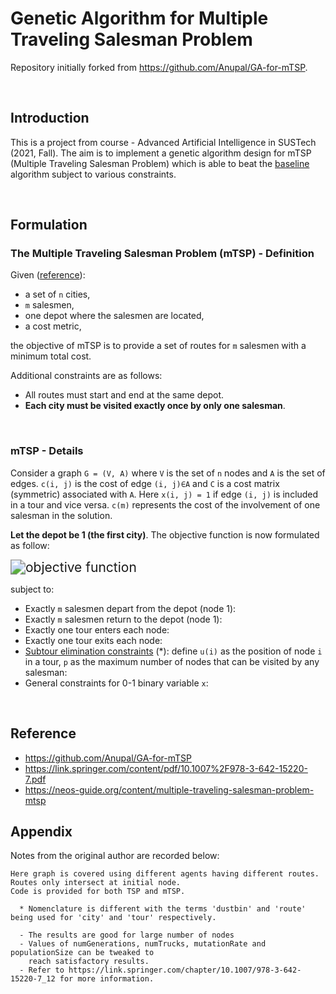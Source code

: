 # Genetic Algorithm for Multiple Traveling Salesman Problem

Repository initially forked from https://github.com/Anupal/GA-for-mTSP.

<br>

## Introduction

This is a project from course - Advanced Artificial Intelligence in SUSTech (2021, Fall). The aim is to implement a genetic algorithm design for mTSP (Multiple Traveling Salesman Problem) which is able to beat the [baseline](https://github.com/Anupal/GA-for-mTSP) algorithm subject to various constraints.

<br>

## Formulation

### The Multiple Traveling Salesman Problem (mTSP) - Definition

Given ([reference](https://neos-guide.org/content/multiple-traveling-salesman-problem-mtsp)):

-   a set of `n` cities,
-   `m` salesmen,
-   one depot where the salesmen are located,
-   a cost metric,

the objective of mTSP is to provide a set of routes for `m` salesmen with a minimum total cost.

Additional constraints are as follows:

-   All routes must start and end at the same depot.
-   **Each city must be visited exactly once by only one salesman**.

<br>

### mTSP - Details

Consider a graph `G = (V, A)` where `V` is the set of `n` nodes and `A` is the set of edges. `c(i, j)` is the cost of edge `(i, j)∈A` and `C` is a cost matrix (symmetric) associated with `A`. Here `x(i, j) = 1` if edge `(i, j)` is included in a tour and vice versa. `c(m)` represents the cost of the involvement of one salesman in the solution.

**Let the depot be 1 (the first city)**. The objective function is now formulated as follow:

<img src="https://render.githubusercontent.com/render/math?math=\min%20\sum_{i=1}^n%20\sum_{j=1}^n%20c_{i,%20j}%20x_{i,%20j}%20%2b%20m%20c_m," alt="objective function" style="zoom:150%;" />

subject to:

-   Exactly `m` salesmen depart from the depot (node 1): <img src="https://render.githubusercontent.com/render/math?math=\sum_{j=2}^n x_{1,j} = m," alt="" style="zoom:150%;" />
-   Exactly `m` salesmen return to the depot (node 1): <img src="https://render.githubusercontent.com/render/math?math=\sum_{j=2}^n x_{j,1} = m," alt="" style="zoom:150%;" />
-   Exactly one tour enters each node: <img src="https://render.githubusercontent.com/render/math?math=\sum_{i=1}^n x_{i, j} = 1, j = 2, \dots, n," alt="" style="zoom:150%;" />
-   Exactly one tour exits each node: <img src="https://render.githubusercontent.com/render/math?math=\sum_{j=1}^n x_{i, j} = 1, i = 2, \dots, n," alt="" style="zoom:150%;" />
-   [Subtour elimination constraints](https://how-to.aimms.com/Articles/332/332-Miller-Tucker-Zemlin-formulation.html) (*): define `u(i)` as the position of node `i` in a tour, `p` as the maximum number of nodes that can be visited by any salesman: <img src="https://render.githubusercontent.com/render/math?math=u_i - u_j %2B p \cdot x_{i, j} \le p - 1, \forall 2 \le i \neq j \le n," alt="" style="zoom:150%;" />
-   General constraints for 0-1 binary variable `x`:<img src="https://render.githubusercontent.com/render/math?math=x_{i, j} \in \{0, 1\}, \forall (i,j) \in A." alt="" style="zoom:150%;" />

<br>

## Reference
- https://github.com/Anupal/GA-for-mTSP
- https://link.springer.com/content/pdf/10.1007%2F978-3-642-15220-7.pdf
- https://neos-guide.org/content/multiple-traveling-salesman-problem-mtsp

## Appendix

Notes from the original author are recorded below:

```pseudocode
Here graph is covered using different agents having different routes. Routes only intersect at initial node.
Code is provided for both TSP and mTSP.

  * Nomenclature is different with the terms 'dustbin' and 'route' being used for 'city' and 'tour' respectively.

  - The results are good for large number of nodes
  - Values of numGenerations, numTrucks, mutationRate and populationSize can be tweaked to
    reach satisfactory results.
  - Refer to https://link.springer.com/chapter/10.1007/978-3-642-15220-7_12 for more information.
```
